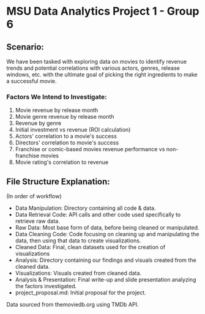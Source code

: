 # MSU Data Analytics Project 1 - Group 6

## Scenario:

We have been tasked with exploring data on movies to identify revenue trends and potential correlations with various actors, genres, release windows, etc. with the ultimate goal of picking the right ingredients to make a successful movie.

### Factors We Intend to Investigate:
1. Movie revenue by release month
2. Movie genre revenue by release month
3. Revenue by genre
4. Initial investment vs revenue (ROI calculation)
5. Actors' correlation to a movie's success
6. Directors' correlation to movie's success
7. Franchise or comic-based movies revenue performance vs non-franchise movies 
8. Movie rating's correlation to revenue

## File Structure Explanation:
(In order of workflow)
 - Data Manipulation: Directory containing all code & data.
  - Data Retrieval Code: API calls and other code used specifically to retrieve raw data.
  - Raw Data: Most base form of data, before being cleaned or manipulated.
  - Data Cleaning Code: Code focusing on cleaning up and manipulating the data, then using that data to create visualizations.
  - Cleaned Data: Final, clean datasets used for the creation of visualizations
 - Analysis: Directory containing our findings and visuals created from the cleaned data.
  - Visualizations: Visuals created from cleaned data.
  - Analysis & Presentation: Final write-up and slide presentation analyzing the factors investigated.
 - project_proposal.md: Initial proposal for the project. 
  
Data sourced from themoviedb.org using TMDb API.